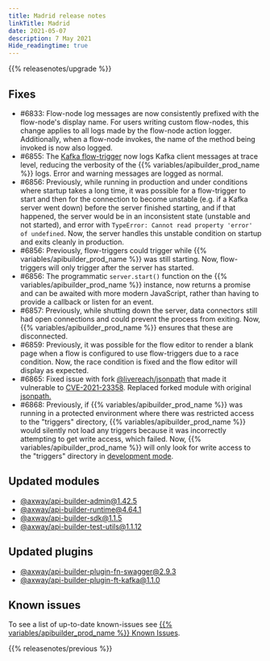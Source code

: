 ```yaml
---
title: Madrid release notes
linkTitle: Madrid
date: 2021-05-07
description: 7 May 2021
Hide_readingtime: true
---
```


{{% releasenotes/upgrade %}}

## Fixes

* #6833: Flow-node log messages are now consistently prefixed with the flow-node's display name. For users writing custom flow-nodes, this change applies to all logs made by the flow-node action logger. Additionally, when a flow-node invokes, the name of the method being invoked is now also logged.
* #6855: The [Kafka flow-trigger](https://www.npmjs.com/package/@axway/api-builder-plugin-ft-kafka) now logs Kafka client messages at trace level, reducing the verbosity of the {{% variables/apibuilder_prod_name %}} logs. Error and warning messages are logged as normal.
* #6856: Previously, while running in production and under conditions where startup takes a long time, it was possible for a flow-trigger to start and then for the connection to become unstable (e.g. if a Kafka server went down) before the server finished starting, and if that happened, the server would be in an inconsistent state (unstable and not started), and error with `TypeError: Cannot read property 'error' of undefined`. Now, the server handles this unstable condition on startup and exits cleanly in production.
* #6856: Previously, flow-triggers could trigger while {{% variables/apibuilder_prod_name %}} was still starting. Now, flow-triggers will only trigger after the server has started.
* #6856: The programmatic `server.start()` function on the {{% variables/apibuilder_prod_name %}} instance, now returns a promise and can be awaited with more modern JavaScript, rather than having to provide a callback or listen for an event.
* #6857: Previously, while shutting down the server, data connectors still had open connections and could prevent the process from exiting. Now, {{% variables/apibuilder_prod_name %}} ensures that these are disconnected.
* #6859: Previously, it was possible for the flow editor to render a blank page when a flow is configured to use flow-triggers due to a race condition. Now, the race condition is fixed and the flow editor will display as expected.
* #6865: Fixed issue with fork [@livereach/jsonpath](https://www.npmjs.com/package/@livereach/jsonpath) that made it vulnerable to [CVE-2021-23358](https://nvd.nist.gov/vuln/detail/CVE-2021-23358). Replaced forked module with original [jsonpath.](https://www.npmjs.com/package/jsonpath)
* #6868: Previously, if {{% variables/apibuilder_prod_name %}} was running in a protected environment where there was restricted access to the "triggers" directory, {{% variables/apibuilder_prod_name %}} would silently not load any triggers because it was incorrectly attempting to get write access, which failed. Now, {{% variables/apibuilder_prod_name %}} will only look for write access to the "triggers" directory in [development mode](/docs/best_practices/).

## Updated modules

* [@axway/api-builder-admin@1.42.5](https://www.npmjs.com/package/@axway/api-builder-admin/v/1.42.5)
* [@axway/api-builder-runtime@4.64.1](https://www.npmjs.com/package/@axway/api-builder-runtime/v/4.64.1)
* [@axway/api-builder-sdk@1.1.5](https://www.npmjs.com/package/@axway/api-builder-sdk/v/1.1.5)
* [@axway/api-builder-test-utils@1.1.12](https://www.npmjs.com/package/@axway/api-builder-test-utils/v/1.1.12)

## Updated plugins

* [@axway/api-builder-plugin-fn-swagger@2.9.3](https://www.npmjs.com/package/@axway/api-builder-plugin-fn-swagger/v/2.9.3)
* [@axway/api-builder-plugin-ft-kafka@1.1.0](https://www.npmjs.com/package/@axway/api-builder-plugin-ft-kafka/v/1.1.0)

## Known issues

To see a list of up-to-date known-issues see [{{% variables/apibuilder_prod_name %}} Known Issues](/docs/known_issues).

{{% releasenotes/previous %}}
